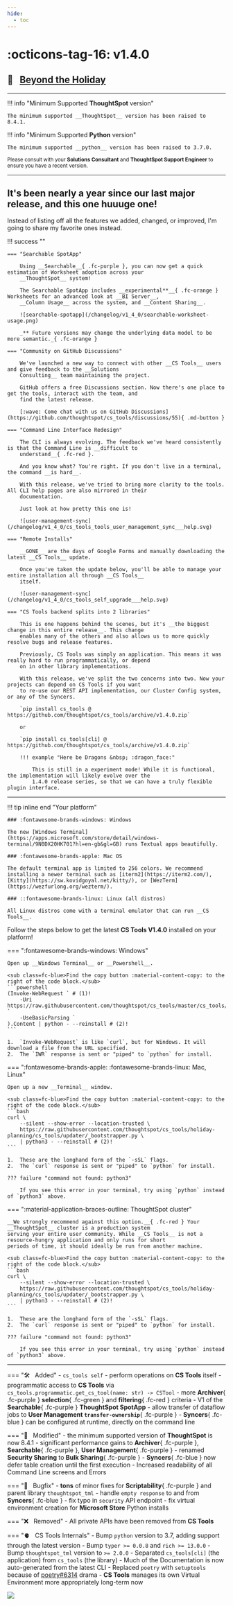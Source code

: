 ```yaml
---
hide:
  - toc
---
```


<style>
    .md-typeset .admonition.success { min-height: 200px; }
</style>

# :octicons-tag-16: v1.4.0
## :broom: &nbsp; [Beyond the Holiday][gh-release]

---

<div class=grid-even-columns data-columns=2 markdown="block">

!!! info "Minimum Supported __ThoughtSpot__ version"
    
    The minimum supported __ThoughtSpot__ version has been raised to 8.4.1.


!!! info "Minimum Supported __Python__ version"
    
    The minimum supported __python__ version has been raised to 3.7.0.

</div>

<sup>Please consult with your __Solutions Consultant__ and __ThoughtSpot Support Engineer__ to ensure you have a recent
version.</sup>

---

## It's been nearly a year since our last major release, and this one huuuge one!

Instead of listing off all the features we added, changed, or improved, I'm going to share my favorite ones instead.

!!! success ""

    === "Searchable SpotApp"

        Using __Searchable__{ .fc-purple }, you can now get a quick estimation of Worksheet adoption across your
        __ThoughtSpot__ system!

        The Searchable SpotApp includes __experimental**__{ .fc-orange } Worksheets for an advanced look at __BI Server__,
        __Column Usage__ across the system, and __Content Sharing__.

        ![searchable-spotapp](/changelog/v1_4_0/searchable-worksheet-usage.png)

        _** Future versions may change the underlying data model to be more semantic._{ .fc-orange }

    === "Community on GitHub Discussions"

        We've launched a new way to connect with other __CS Tools__ users and give feedback to the __Solutions
        Consulting__ team maintaining the project.

        GitHub offers a free Discussions section. Now there's one place to get the tools, interact with the team, and
        find the latest release.

        [:wave: Come chat with us on GitHub Discussions](https://github.com/thoughtspot/cs_tools/discussions/55){ .md-button }

    === "Command Line Interface Redesign"

        The CLI is always evolving. The feedback we've heard consistently is that the Command Line is __difficult to
        understand__{ .fc-red }.

        And you know what? You're right. If you don't live in a terminal, the command __is hard__.

        With this release, we've tried to bring more clarity to the tools. All CLI help pages are also mirrored in their
        documentation.

        Just look at how pretty this one is!

        ![user-management-sync](/changelog/v1_4_0/cs_tools_tools_user_management_sync___help.svg)

    === "Remote Installs"

        __GONE__ are the days of Google Forms and manually downloading the latest __CS Tools__ update.

        Once you've taken the update below, you'll be able to manage your entire installation all through __CS Tools__
        itself.

        ![user-management-sync](/changelog/v1_4_0/cs_tools_self_upgrade___help.svg)

    === "CS Tools backend splits into 2 libraries"

        This is one happens behind the scenes, but it's __the biggest change in this entire release__. This change
        enables many of the others and also allows us to more quickly resolve bugs and release features.

        Previously, CS Tools was simply an application. This means it was really hard to run programmatically, or depend
        on in other library implementations.

        With this release, we've split the two concerns into two. Now your projects can depend on CS Tools if you want
        to re-use our REST API implementation, our Cluster Config system, or any of the Syncers.

        `pip install cs_tools @ https://github.com/thoughtspot/cs_tools/archive/v1.4.0.zip`

        or 

        `pip install cs_tools[cli] @ https://github.com/thoughtspot/cs_tools/archive/v1.4.0.zip`

        !!! example "Here be Dragons &nbsp; :dragon_face:"

            This is still in a experiment mode! While it is functional, the implementation will likely evolve over the
            1.4.0 release series, so that we can have a truly flexible plugin interface.

---

!!! tip inline end "Your platform"

    ### :fontawesome-brands-windows: Windows

    The new [Windows Terminal](https://apps.microsoft.com/store/detail/windows-terminal/9N0DX20HK701?hl=en-gb&gl=GB) runs Textual apps beautifully.

    ### :fontawesome-brands-apple: Mac OS

    The default terminal app is limited to 256 colors. We recommend installing a newer terminal such as [iterm2](https://iterm2.com/), [Kitty](https://sw.kovidgoyal.net/kitty/), or [WezTerm](https://wezfurlong.org/wezterm/).

    ### ::fontawesome-brands-linux: Linux (all distros)

    All Linux distros come with a terminal emulator that can run __CS Tools__.

Follow the steps below to get the latest __CS Tools V1.4.0__ installed on your platform!

=== ":fontawesome-brands-windows: Windows"

    Open up __Windows Terminal__ or __Powershell__.

    <sub class=fc-blue>Find the copy button :material-content-copy: to the right of the code block.</sub>
    ```powershell
    (Invoke-WebRequest ` # (1)!
        -Uri https://raw.githubusercontent.com/thoughtspot/cs_tools/master/cs_tools/updater/_bootstrapper.py `
        -UseBasicParsing `
    ).Content | python - --reinstall # (2)!
    ```

    1.  `Invoke-WebRequest` is like `curl`, but for Windows. It will download a file from the URL specified.
    2.  The `IWR` response is sent or "piped" to `python` for install.

=== ":fontawesome-brands-apple: :fontawesome-brands-linux: Mac, Linux"

    Open up a new __Terminal__ window.

    <sub class=fc-blue>Find the copy button :material-content-copy: to the right of the code block.</sub>
    ```bash
    curl \
        --silent --show-error --location-trusted \
        https://raw.githubusercontent.com/thoughtspot/cs_tools/holiday-planning/cs_tools/updater/_bootstrapper.py \
        | python3 - --reinstall # (2)!
    ```

    1.  These are the longhand form of the `-sSL` flags.
    2.  The `curl` response is sent or "piped" to `python` for install.

    ??? failure "command not found: python3"

        If you see this error in your terminal, try using `python` instead of `python3` above.

=== ":material-application-braces-outline: ThoughtSpot cluster"
    
    __We strongly recommend against this option.__{ .fc-red } Your __ThoughtSpot__ cluster is a production system
    serving your entire user community. While __CS Tools__ is not a resource-hungry application and only runs for short
    periods of time, it should ideally be run from another machine.

    <sub class=fc-blue>Find the copy button :material-content-copy: to the right of the code block.</sub>
    ```bash
    curl \
        --silent --show-error --location-trusted \
        https://raw.githubusercontent.com/thoughtspot/cs_tools/holiday-planning/cs_tools/updater/_bootstrapper.py \
        | python3 - --reinstall # (2)!
    ```

    1.  These are the longhand form of the `-sSL` flags.
    2.  The `curl` response is sent or "piped" to `python` for install.

    ??? failure "command not found: python3"

        If you see this error in your terminal, try using `python` instead of `python3` above.

---

=== ":hammer_and_wrench: &nbsp; Added"
    - `cs_tools self` - perform operations on __CS Tools__ itself
    - programmatic access to __CS Tools__ via `cs_tools.programmatic.get_cs_tool(name: str) -> CSTool`
    - more __Archiver__{ .fc-purple } __selection__{ .fc-green } and __filtering__{ .fc-red } criteria
    - V1 of the __Searchable__{ .fc-purple } __ThoughtSpot SpotApp__
    - allow transfer of dataflow jobs to __User Management `transfer-ownership`__{ .fc-purple }
    - __Syncers__{ .fc-blue } can be configured at runtime, directly on the command line

=== ":wrench: &nbsp; Modified"
    - the minimum supported version of __ThoughtSpot__ is now 8.4.1
    - significant performance gains to __Archiver__{ .fc-purple }, __Searchable__{ .fc-purple }, __User Management__{ .fc-purple }
    - renamed __Security Sharing__ to __Bulk Sharing__{ .fc-purple }
    - __Syncers__{ .fc-blue } now defer table creation until the first execution
    - Increased readability of all Command Line screens and Errors

=== ":bug: &nbsp; Bugfix"
    - __tons__ of minor fixes for __Scriptability__{ .fc-purple } and parent library `thoughtspot_tml`
    - handle `empty response` to and from __Syncers__{ .fc-blue }
    - fix typo in `security` API endpoint
    - fix virtual environment creation for __Microsoft Store__ Python installs

=== ":x: &nbsp; Removed"
    - All private APIs have been removed from __CS Tools__

=== ":anatomical_heart: &nbsp; CS Tools Internals"
    - Bump `python` version to 3.7, adding support through the latest version
    - Bump `typer >= 0.0.8` and `rich >= 13.0.0`
    - Bump `thoughtspot_tml` version to `>= 2.0.0`
    - Separated `cs_tools[cli]` (the application) from `cs_tools` (the library)
    - Much of the Documentation is now auto-generated from the latest CLI
    - Replaced `poetry` with `setuptools` because of [poetry#6314][poetry-drama] drama
    - __CS Tools__ manages its own Virtual Environment more appropriately long-term now

<img src=/changelog/v1_4_0/cs_tools___help.svg>


[gh]: https://github.com/thoughtspot/cs_tools
[gh-release]: https://github.com/thoughtspot/cs_tools/releases/tag/v1.3.0
[poetry-drama]: https://github.com/python-poetry/poetry/issues/6314
